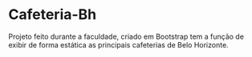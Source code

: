 # Cafeteria-Bh
Projeto feito durante a faculdade, criado em Bootstrap tem a função de exibir de forma estática as principais cafeterias de Belo Horizonte.

